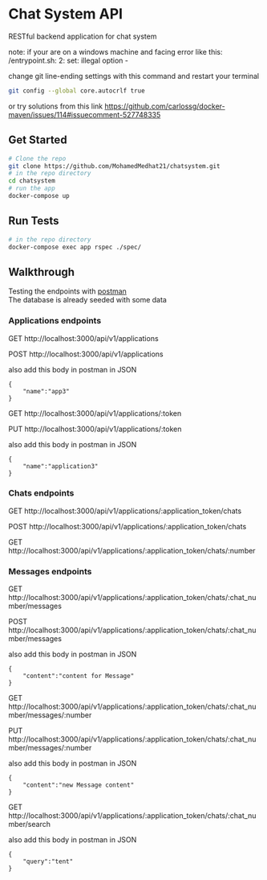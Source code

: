 # Chat System API

RESTful backend application for chat system

note: if your are on a windows machine and facing error like this: /entrypoint.sh: 2: set: illegal option -

change git line-ending settings with this command and restart your terminal

```bash
git config --global core.autocrlf true
```
or try solutions from this link
https://github.com/carlossg/docker-maven/issues/114#issuecomment-527748335

## Get Started

```bash
# Clone the repo
git clone https://github.com/MohamedMedhat21/chatsystem.git
# in the repo directory
cd chatsystem
# run the app
docker-compose up
```

## Run Tests

```bash
# in the repo directory
docker-compose exec app rspec ./spec/
```

## Walkthrough
Testing the endpoints with [postman](https://www.postman.com/) <br>
The database is already seeded with some data

### Applications endpoints

GET http://localhost:3000/api/v1/applications

POST http://localhost:3000/api/v1/applications

also add this body in postman in JSON

```
{
    "name":"app3"
}
```

GET http://localhost:3000/api/v1/applications/:token


PUT http://localhost:3000/api/v1/applications/:token

also add this body in postman in JSON

```
{
    "name":"application3"
}
```

### Chats endpoints

GET http://localhost:3000/api/v1/applications/:application_token/chats

POST http://localhost:3000/api/v1/applications/:application_token/chats

GET http://localhost:3000/api/v1/applications/:application_token/chats/:number

### Messages endpoints

GET http://localhost:3000/api/v1/applications/:application_token/chats/:chat_number/messages

POST http://localhost:3000/api/v1/applications/:application_token/chats/:chat_number/messages

also add this body in postman in JSON

```
{
    "content":"content for Message"
}
```

GET http://localhost:3000/api/v1/applications/:application_token/chats/:chat_number/messages/:number

PUT http://localhost:3000/api/v1/applications/:application_token/chats/:chat_number/messages/:number

also add this body in postman in JSON

```
{
    "content":"new Message content"
}
```

GET http://localhost:3000/api/v1/applications/:application_token/chats/:chat_number/search

also add this body in postman in JSON

```
{
    "query":"tent"
}
```
